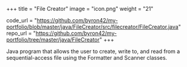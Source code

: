 +++
title = "File Creator"
image = "icon.png"
weight = "21"

code_url = "https://github.com/byron42/my-portfolio/blob/master/java/FileCreator/src/filecreator/FileCreator.java"
repo_url = "https://github.com/byron42/my-portfolio/tree/master/java/FileCreator"
+++

Java program that allows the user to create, write to, and read from a sequential-access file using the Formatter and Scanner classes. 

 <!-- Created file makes a record of students with fields consisting of the student ID (type int) and the student’s last name (String) and the student’s first name (String) -->